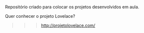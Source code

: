 Repositório criado para colocar os projetos desenvolvidos em aula.

Quer conhecer o projeto Lovelace?

>>> http://projetolovelace.com/
